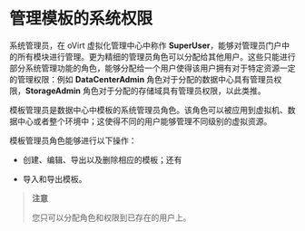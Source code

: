 # 管理模板的系统权限

系统管理员，在 oVirt 虚拟化管理中心中称作
**SuperUser**，能够对管理员门户中的所有模块进行管理。更为精细的管理员角色可以分配给其他用户。这些只能进行部分系统管理功能的角色，能够分配给一个用户使得该用户拥有对于特定资源一定的管理权限：例如
**DataCenterAdmin** 角色对于分配的数据中心具有管理员权限，**StorageAdmin**
角色对于分配的存储域具有管理员权限，以此类推。

模板管理员是数据中心中模板的系统管理员角色。该角色可以被应用到虚拟机、数据中心或者整个环境中；这使得不同的用户能够管理不同级别的虚拟资源。

模板管理员角色能够进行以下操作：

-   创建、编辑、导出以及删除相应的模板；还有

-   导入和导出模板。

> **注意**
>
> 您只可以分配角色和权限到已存在的用户上。
